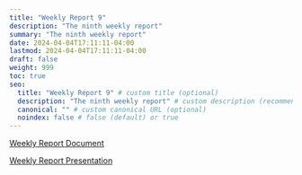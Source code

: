 ```yaml
---
title: "Weekly Report 9"
description: "The ninth weekly report"
summary: "The ninth weekly report"
date: 2024-04-04T17:11:11-04:00
lastmod: 2024-04-04T17:11:11-04:00
draft: false
weight: 999
toc: true
seo:
  title: "Weekly Report 9" # custom title (optional)
  description: "The ninth weekly report" # custom description (recommended)
  canonical: "" # custom canonical URL (optional)
  noindex: false # false (default) or true
---
```


[Weekly Report Document](/pdfs/Weekly_Report_9.pdf)

[Weekly Report Presentation](/pptxs/Weekly_Report_9.pptx)
